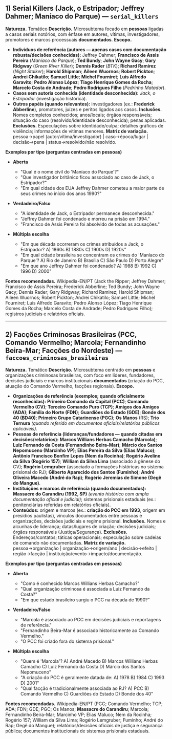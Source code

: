 ## 1) Serial Killers (Jack, o Estripador; Jeffrey Dahmer; Maníaco do Parque) — `serial_killers`

**Natureza.** Temático
**Descrição.** Microsubtema focado em **pessoas** ligadas a casos seriais notórios, com ênfase em autores, vítimas, investigadores, promotores e marcos processuais **documentados**.
**Escopo.**

* **Indivíduos de referência (autores — apenas casos com documentação robusta/decisões conhecidas):** Jeffrey Dahmer; **Francisco de Assis Pereira** (*Maníaco do Parque*); **Ted Bundy**; **John Wayne Gacy**; **Gary Ridgway** (*Green River Killer*); **Dennis Rader** (*BTK*); **Richard Ramirez** (*Night Stalker*); **Harold Shipman**; **Aileen Wuornos**; **Robert Pickton**; **Andrei Chikatilo**; **Samuel Little**; **Michel Fourniret**; **Luis Alfredo Garavito**; **Pedro Alonso López**; **Tiago Henrique Gomes da Rocha**; **Marcelo Costa de Andrade**; **Pedro Rodrigues Filho** (*Pedrinho Matador*).
* **Casos sem autoria conhecida (identidade desconhecida):** *Jack, o Estripador* (investigação histórica).
* **Outros papéis (quando relevantes):** investigadores (ex.: **Frederick Abberline**), promotores, juízes e peritos ligados aos casos.
  **Inclusões.** Nomes completos conhecidos; anos/locais; órgãos responsáveis; situação do caso (resolvido/identidade desconhecida); penas aplicadas.
  **Exclusões.** Especulações sobre identidade/culpa; detalhes gráficos de violência; informações de vítimas menores.
  **Matriz de variação.** pessoa→papel (autor/vítima/investigador) | caso→época/lugar | decisão→pena | status→resolvido/não resolvido.

**Exemplos por tipo (perguntas centradas em pessoas)**

* **Aberta**

  * "Qual é o nome civil do 'Maníaco do Parque'?"
  * "Que investigador britânico ficou associado ao caso de Jack, o Estripador?"
  * "Em qual cidade dos EUA Jeffrey Dahmer cometeu a maior parte de seus crimes no início dos anos 1990?"
* **Verdadeiro/Falso**

  * "A identidade de Jack, o Estripador permanece desconhecida."
  * "Jeffrey Dahmer foi condenado e morreu na prisão em 1994."
  * "Francisco de Assis Pereira foi absolvido de todas as acusações."
* **Múltipla escolha**

  * "Em que década ocorreram os crimes atribuídos a Jack, o Estripador? A) 1860s B) 1880s C) 1900s D) 1920s"
  * "Em qual cidade brasileira se concentram os crimes do 'Maníaco do Parque'? A) Rio de Janeiro B) Brasília C) São Paulo D) Porto Alegre"
  * "Em que ano Jeffrey Dahmer foi condenado? A) 1988 B) 1992 C) 1996 D) 2000"

**Fontes recomendadas.** Wikipedia-EN/PT (Jack the Ripper; Jeffrey Dahmer; Francisco de Assis Pereira; Frederick Abberline; Ted Bundy; John Wayne Gacy; Dennis Rader; Gary Ridgway; Richard Ramirez; Harold Shipman; Aileen Wuornos; Robert Pickton; Andrei Chikatilo; Samuel Little; Michel Fourniret; Luis Alfredo Garavito; Pedro Alonso López; Tiago Henrique Gomes da Rocha; Marcelo Costa de Andrade; Pedro Rodrigues Filho); registros judiciais e relatórios oficiais.

---

## 2) Facções Criminosas Brasileiras (PCC, Comando Vermelho; Marcola; Fernandinho Beira-Mar; Facções do Nordeste) — `faccoes_criminosas_brasileiras`

**Natureza.** Temático
**Descrição.** Microsubtema centrado em **pessoas** e organizações criminosas brasileiras, com foco em líderes, fundadores, decisões judiciais e marcos institucionais **documentados** (criação do PCC, atuação do Comando Vermelho, facções regionais).
**Escopo.**

* **Organizações de referência (exemplos; quando oficialmente reconhecidas):** **Primeiro Comando da Capital (PCC)**; **Comando Vermelho (CV)**; **Terceiro Comando Puro (TCP)**; **Amigos dos Amigos (ADA)**; **Família do Norte (FDN)**; **Guardiões do Estado (GDE)**; **Bonde dos 40 (BD40)**; **Primeiro Grupo Catarinense (PGC)**; **Os Manos** (RS); **Trio Ternura** *(quando referido em documentos oficiais/relatórios públicos aplicáveis)*.
* **Pessoas de referência (lideranças/fundadores — quando citadas em decisões/relatórios):** **Marcos Willians Herbas Camacho (Marcola)**; **Luiz Fernando da Costa (Fernandinho Beira-Mar)**; **Márcio dos Santos Nepomuceno (Marcinho VP)**; **Elias Pereira da Silva (Elias Maluco)**; **Antônio Francisco Bonfim Lopes (Nem da Rocinha)**; **Rogério Avelino da Silva (Rogério 157)**; **William da Silva Lima** (associado à gênese do CV); **Rogério Lemgruber** (associado a formações históricas no sistema prisional do RJ); **Gilberto Aparecido dos Santos (Fuminho)**; **André Oliveira Macedo (André do Rap)**; **Rogério Jeremias de Simone (Gegê do Mangue)**.
* **Instituições e marcos de referência (quando documentados):** **Massacre do Carandiru (1992, SP)** *(evento histórico com ampla documentação oficial e judicial)*; sistemas prisionais estaduais (ex.: penitenciárias referidas em relatórios oficiais).
* **Conteúdos:** origem e marcos (ex.: **criação do PCC em 1993**, origem em presídios paulistas), vínculos documentados entre pessoas e organizações, decisões judiciais e regime prisional.
  **Inclusões.** Nomes e alcunhas de liderança; datas/lugares de criação; decisões judiciais; órgãos responsáveis (Justiça/Segurança).
  **Exclusões.** Endereços/contatos; táticas operacionais; especulação sobre cadeias de comando não documentadas.
  **Matriz de variação.** pessoa→organização | organização→origem/ano | decisão→efeito | região→facção | instituição/evento→impacto/documentação.

**Exemplos por tipo (perguntas centradas em pessoas)**

* **Aberta**

  * "Como é conhecido Marcos Willians Herbas Camacho?"
  * "Qual organização criminosa é associada a Luiz Fernando da Costa?"
  * "Em que estado brasileiro surgiu o PCC na década de 1990?"
* **Verdadeiro/Falso**

  * "Marcola é associado ao PCC em decisões judiciais e reportagens de referência."
  * "Fernandinho Beira-Mar é associado historicamente ao Comando Vermelho."
  * "O PCC foi criado fora do sistema prisional."
* **Múltipla escolha**

  * "Quem é 'Marcola'? A) André Macedo B) Marcos Willians Herbas Camacho C) Luiz Fernando da Costa D) Márcio dos Santos Nepomuceno"
  * "A criação do PCC é geralmente datada de: A) 1978 B) 1984 C) 1993 D) 2001"
  * "Qual facção é tradicionalmente associada ao RJ? A) PCC B) Comando Vermelho C) Guardiões do Estado D) Bonde dos 40"

**Fontes recomendadas.** Wikipedia-EN/PT (PCC; Comando Vermelho; TCP; ADA; FDN; GDE; PGC; Os Manos; **Massacre do Carandiru**; Marcola; Fernandinho Beira-Mar; Marcinho VP; Elias Maluco; Nem da Rocinha; Rogério 157; William da Silva Lima; Rogério Lemgruber; Fuminho; André do Rap; Gegê do Mangue); relatórios/decisões oficiais de justiça e segurança pública; documentos institucionais de sistemas prisionais estaduais.
